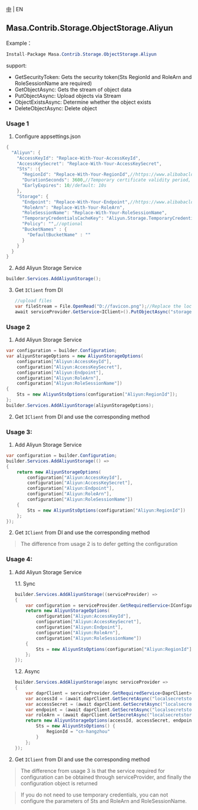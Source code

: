 [中](README.zh-CN.md) | EN

## Masa.Contrib.Storage.ObjectStorage.Aliyun

Example：

``` C#
Install-Package Masa.Contrib.Storage.ObjectStorage.Aliyun
```

support:
* GetSecurityToken: Gets the security token(Sts RegionId and RoleArn and RoleSessionName are required)
* GetObjectAsync: Gets the stream of object data
* PutObjectAsync: Upload objects via Stream
* ObjectExistsAsync: Determine whether the object exists
* DeleteObjectAsync: Delete object

### Usage 1

1. Configure appsettings.json
``` C#
{
  "Aliyun": {
    "AccessKeyId": "Replace-With-Your-AccessKeyId",
    "AccessKeySecret": "Replace-With-Your-AccessKeySecret",
    "Sts": :{
      "RegionId": "Replace-With-Your-RegionId",//https://www.alibabacloud.com/help/en/resource-access-management/latest/endpoints#reference-sdg-3pv-xdb
      "DurationSeconds": 3600,//Temporary certificate validity period, default: 3600s
      "EarlyExpires": 10//default: 10s
    },
    "Storage": {
      "Endpoint": "Replace-With-Your-Endpoint",//https://www.alibabacloud.com/help/en/object-storage-service/latest/regions-and-endpoints#section-plb-2vy-5db
      "RoleArn": "Replace-With-Your-RoleArn",
      "RoleSessionName": "Replace-With-Your-RoleSessionName",
      "TemporaryCredentialsCacheKey": "Aliyun.Storage.TemporaryCredentials",//optional, default: Aliyun.Storage.TemporaryCredentials
      "Policy": "",//optional
      "BucketNames" : {
        "DefaultBucketName" : ""
      }
    }
  }
}
```

2. Add Aliyun Storage Service

``` C#
builder.Services.AddAliyunStorage();
```

3. Get `IClient` from DI

     ``` C#
     //upload files
     var fileStream = File.OpenRead("D://favicon.png");//Replace the local file path
     await serviceProvider.GetService<IClient>().PutObjectAsync("storage1-test", "1.png", fileStream);
     ```

### Usage 2

1. Add Aliyun Storage Service

``` C#
var configuration = builder.Configuration;
var aliyunStorageOptions = new AliyunStorageOptions(
    configuration["Aliyun:AccessKeyId"],
    configuration["Aliyun:AccessKeySecret"],
    configuration["Aliyun:Endpoint"],
    configuration["Aliyun:RoleArn"],
    configuration["Aliyun:RoleSessionName"])
{
    Sts = new AliyunStsOptions(configuration["Aliyun:RegionId"]);
};
builder.Services.AddAliyunStorage(aliyunStorageOptions);
```

2. Get `IClient` from DI and use the corresponding method

### Usage 3:

1. Add Aliyun Storage Service

``` C#
var configuration = builder.Configuration;
builder.Services.AddAliyunStorage(() =>
{
    return new AliyunStorageOptions(
        configuration["Aliyun:AccessKeyId"],
        configuration["Aliyun:AccessKeySecret"],
        configuration["Aliyun:Endpoint"],
        configuration["Aliyun:RoleArn"],
        configuration["Aliyun:RoleSessionName"])
    {
        Sts = new AliyunStsOptions(configuration["Aliyun:RegionId"])
    };
});
```

2. Get `IClient` from DI and use the corresponding method

> The difference from usage 2 is to defer getting the configuration

### Usage 4:

1. Add Aliyun Storage Service

   1.1. Sync

    ``` C#
    builder.Services.AddAliyunStorage((serviceProvider) =>
    {
        var configuration = serviceProvider.GetRequiredService<IConfiguration>();
        return new AliyunStorageOptions(
            configuration["Aliyun:AccessKeyId"],
            configuration["Aliyun:AccessKeySecret"],
            configuration["Aliyun:Endpoint"],
            configuration["Aliyun:RoleArn"],
            configuration["Aliyun:RoleSessionName"])
        {
            Sts = new AliyunStsOptions(configuration["Aliyun:RegionId"])
        };
    });
    ```

   1.2. Async

    ``` C#
    builder.Services.AddAliyunStorage(async serviceProvider =>
    {
        var daprClient = serviceProvider.GetRequiredService<DaprClient>();
        var accessId = (await daprClient.GetSecretAsync("localsecretstore", "access_id")).First().Value;
        var accessSecret = (await daprClient.GetSecretAsync("localsecretstore", "access_secret")).First().Value;
        var endpoint = (await daprClient.GetSecretAsync("localsecretstore", "endpoint")).First().Value;
        var roleArn = (await daprClient.GetSecretAsync("localsecretstore", "roleArn")).First().Value;
        return new AliyunStorageOptions(accessId, accessSecret, endpoint, roleArn, "SessionTest") {
            Sts = new AliyunStsOptions() {
                RegionId = "cn-hangzhou"
            }
        };
    });
    ```

2. Get `IClient` from DI and use the corresponding method

> The difference from usage 3 is that the service required for configuration can be obtained through serviceProvider, and finally the configuration object is returned

> If you do not need to use temporary credentials, you can not configure the parameters of Sts and RoleArn and RoleSessionName.